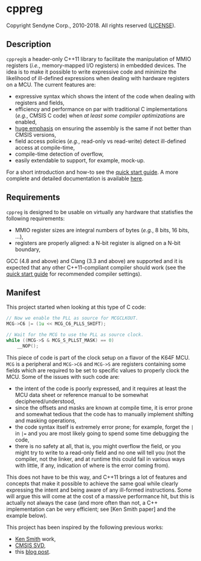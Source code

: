 # cppreg #
Copyright Sendyne Corp., 2010-2018. All rights reserved ([LICENSE](LICENSE)).


## Description ##
`cppreg`is a header-only C++11 library to facilitate the manipulation of MMIO registers (*i.e.*, memory-mapped I/O registers) in embedded devices. The idea is to make it possible to write expressive code and minimize the likelihood of ill-defined expressions when dealing with hardware registers on a MCU. The current features are:

* expressive syntax which shows the intent of the code when dealing with registers and fields,
* efficiency and performance on par with traditional C implementations (*e.g.*, CMSIS C code) when *at least some compiler optimizations* are enabled,
* [huge emphasis](Performance.md) on ensuring the assembly is the same if not better than CMSIS versions,
* field access policies (*e.g.*, read-only vs read-write) detect ill-defined access at compile-time,
* compile-time detection of overflow,
* easily extendable to support, for example, mock-up.

For a short introduction and how-to see the [quick start guide](QuickStart.md). A more complete and detailed documentation is available [here](API.md).


## Requirements ##
`cppreg` is designed to be usable on virtually any hardware that statisfies the following requirements:

* MMIO register sizes are integral numbers of bytes (*e.g.*, 8 bits, 16 bits, ...),
* registers are properly aligned: a N-bit register is aligned on a N-bit boundary,

GCC (4.8 and above) and Clang (3.3 and above) are supported and it is expected that any other C++11-compliant compiler should work (see the [quick start guide](QuickStart.md) for recommended compiler settings).


## Manifest ##
This project started when looking at this type of C code:

```c
// Now we enable the PLL as source for MCGCLKOUT.
MCG->C6 |= (1u << MCG_C6_PLLS_SHIFT);

// Wait for the MCG to use the PLL as source clock.
while ((MCG->S & MCG_S_PLLST_MASK) == 0)
    __NOP();
```

This piece of code is part of the clock setup on a flavor of the K64F MCU. `MCG` is a peripheral and `MCG->C6` and `MCG->S` are registers containing some fields which are required to be set to specific values to properly clock the MCU. Some of the issues with such code are:

* the intent of the code is poorly expressed, and it requires at least the MCU data sheet or reference manual to be somewhat deciphered/understood,
* since the offsets and masks are known at compile time, it is error prone and somewhat tedious that the code has to manually implement shifting and masking operations,
* the code syntax itself is extremely error prone; for example, forget the `|` in `|=` and you are most likely going to spend some time debugging the code,
* there is no safety at all, that is, you might overflow the field, or you might try to write to a read-only field and no one will tell you (not the compiler, not the linker, and at runtime this could fail in various ways with little, if any, indication of where is the error coming from).

This does not have to be this way, and C++11 brings a lot of features and concepts that make it possible to achieve the same goal while clearly expressing the intent and being aware of any ill-formed instructions. Some will argue this will come at the cost of a massive performance hit, but this is actually not always the case (and more often than not, a C++ implementation can be very efficient; see [Ken Smith paper] and the example below).

This project has been inspired by the following previous works:

* [Ken Smith] work,
* [CMSIS SVD],
* this [blog post](http://blog.salkinium.com/typesafe-register-access-in-c++/).


[Ken Smith]: https://github.com/kensmith/cppmmio
[CMSIS SVD]: https://github.com/posborne/cmsis-svd
